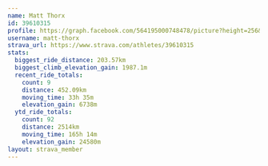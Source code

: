 ```yaml
---
name: Matt Thorx
id: 39610315
profile: https://graph.facebook.com/564195000748478/picture?height=256&width=256
username: matt-thorx
strava_url: https://www.strava.com/athletes/39610315
stats:
  biggest_ride_distance: 203.57km
  biggest_climb_elevation_gain: 1987.1m
  recent_ride_totals:
    count: 9
    distance: 452.09km
    moving_time: 33h 35m
    elevation_gain: 6738m
  ytd_ride_totals:
    count: 92
    distance: 2514km
    moving_time: 165h 14m
    elevation_gain: 24580m
layout: strava_member
--- 
```


